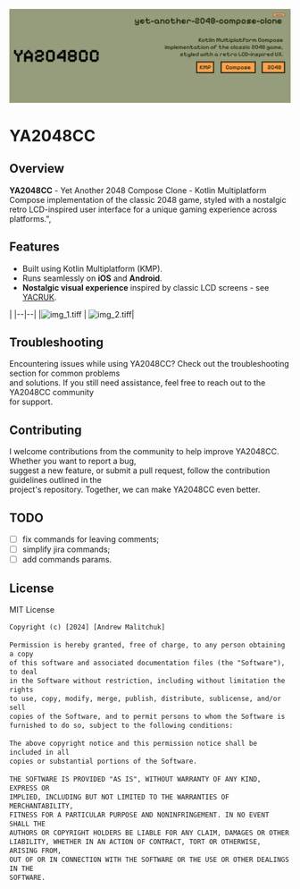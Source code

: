 
![img_logo_big_filled.png](docs%2Fimg%2Fimg_logo_big_filled.png)

# YA2048CC

## Overview

__YA2048CC__ - Yet Another 2048 Compose Clone - Kotlin Multiplatform Compose implementation of the classic 2048 game, styled with a nostalgic retro LCD-inspired user interface for a unique gaming experience across platforms.",

## Features

- Built using Kotlin Multiplatform (KMP).
- Runs seamlessly on **iOS** and **Android**.
- **Nostalgic visual experience** inspired by classic LCD screens - see [YACRUK](https://github.com/andrew-malitchuk/yet-another-compose-retro-ui-kit).

|
|--|--|
|![img_1.tiff](docs/img/img_1.tiff) | ![img_2.tiff](docs/img/img_2.tiff)|

## Troubleshooting

Encountering issues while using YA2048CC? Check out the troubleshooting section for common problems  
and solutions. If you still need assistance, feel free to reach out to the YA2048CC community  
for support.

## Contributing

I welcome contributions from the community to help improve YA2048CC. Whether you want to report a bug,  
suggest a new feature, or submit a pull request, follow the contribution guidelines outlined in the  
project's repository. Together, we can make YA2048CC even better.

## TODO

- [ ] fix commands for leaving comments;
- [ ] simplify jira commands;
- [ ] add commands params.

## License

MIT License

```  
Copyright (c) [2024] [Andrew Malitchuk]  
  
Permission is hereby granted, free of charge, to any person obtaining a copy  
of this software and associated documentation files (the "Software"), to deal  
in the Software without restriction, including without limitation the rights  
to use, copy, modify, merge, publish, distribute, sublicense, and/or sell  
copies of the Software, and to permit persons to whom the Software is  
furnished to do so, subject to the following conditions:  
  
The above copyright notice and this permission notice shall be included in all  
copies or substantial portions of the Software.  
  
THE SOFTWARE IS PROVIDED "AS IS", WITHOUT WARRANTY OF ANY KIND, EXPRESS OR  
IMPLIED, INCLUDING BUT NOT LIMITED TO THE WARRANTIES OF MERCHANTABILITY,  
FITNESS FOR A PARTICULAR PURPOSE AND NONINFRINGEMENT. IN NO EVENT SHALL THE  
AUTHORS OR COPYRIGHT HOLDERS BE LIABLE FOR ANY CLAIM, DAMAGES OR OTHER  
LIABILITY, WHETHER IN AN ACTION OF CONTRACT, TORT OR OTHERWISE, ARISING FROM,  
OUT OF OR IN CONNECTION WITH THE SOFTWARE OR THE USE OR OTHER DEALINGS IN THE  
SOFTWARE.  
```